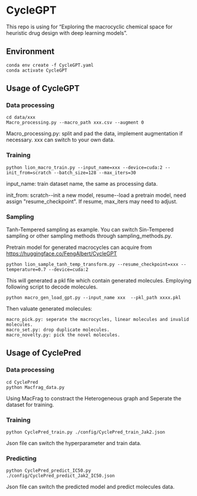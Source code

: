 # CycleGPT
This repo  is using for “Exploring the macrocyclic chemical space for heuristic drug design with deep learning models”.

## Environment
```
conda env create -f CycleGPT.yaml  
conda activate CycleGPT 
```
## Usage of CycleGPT
### Data processing
```
cd data/xxx
Macro_processing.py --macro_path xxx.csv --augment 0
```
Macro_processing.py: split and pad the data, implement augmentation if necessary. xxx can switch to your own data.




### Training
```
python lion_macro_train.py --input_name=xxx --device=cuda:2 --init_from=scratch --batch_size=128 --max_iters=30
```
input_name: train dataset name,  the same as processing data.

init_from: scratch--init a new model, resume--load a pretrain model, need assign "resume_checkpoint". If resume, max_iters may need to adjust.

### Sampling
Tanh-Tempered sampling as example. You can switch Sin-Tempered sampling or other sampling methods through sampling_methods.py. 

Pretrain model for generated macrocycles can acquire from https://huggingface.co/FengAlbert/CycleGPT
```
python lion_sample_tanh_temp_transform.py --resume_checkpoint=xxx --temperature=0.7 --device=cuda:2
```
This will generated a pkl file which contain generated molecules. Employing following script to decode molecules.
```
python macro_gen_load_gpt.py --input_name xxx  --pkl_path xxxx.pkl
```

Then valuate generated molecules:
```
macro_pick.py: seperate the macrocycles, linear molecules and invalid molecules.
macro_set.py: drop duplicate molecules.
macro_novelty.py: pick the novel molecules.
```
## Usage of CyclePred
### Data processing
```
cd CyclePred
python Macfrag_data.py
```
Using MacFrag to constract the Heterogeneous graph and Seperate the dataset for training. 
### Training
```
python CyclePred_train.py ./config/CyclePred_train_Jak2.json
```
Json file can switch the hyperparameter and train data.
### Predicting
```
python CyclePred_predict_IC50.py ./config/CyclePred_predict_Jak2_IC50.json
```
Json file can switch the predicted model and predict molecules data.
